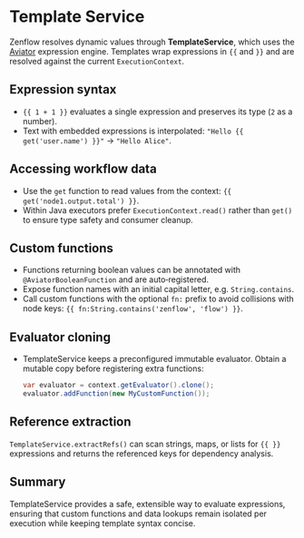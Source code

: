 # Template Service

Zenflow resolves dynamic values through **TemplateService**, which uses the [Aviator](https://github.com/killme2008/aviator) expression engine. Templates wrap expressions in `{{` and `}}` and are resolved against the current `ExecutionContext`.

## Expression syntax
- `{{ 1 + 1 }}` evaluates a single expression and preserves its type (`2` as a number).
- Text with embedded expressions is interpolated: `"Hello {{ get('user.name') }}"` -> `"Hello Alice"`.

## Accessing workflow data
- Use the `get` function to read values from the context: `{{ get('node1.output.total') }}`.
- Within Java executors prefer `ExecutionContext.read()` rather than `get()` to ensure type safety and consumer cleanup.

## Custom functions
- Functions returning boolean values can be annotated with `@AviatorBooleanFunction` and are auto‑registered.
- Expose function names with an initial capital letter, e.g. `String.contains`.
- Call custom functions with the optional `fn:` prefix to avoid collisions with node keys: `{{ fn:String.contains('zenflow', 'flow') }}`.

## Evaluator cloning
- TemplateService keeps a preconfigured immutable evaluator. Obtain a mutable copy before registering extra functions:
  ```java
  var evaluator = context.getEvaluator().clone();
  evaluator.addFunction(new MyCustomFunction());
  ```

## Reference extraction
`TemplateService.extractRefs()` can scan strings, maps, or lists for `{{ }}` expressions and returns the referenced keys for dependency analysis.

## Summary
TemplateService provides a safe, extensible way to evaluate expressions, ensuring that custom functions and data lookups remain isolated per execution while keeping template syntax concise.
